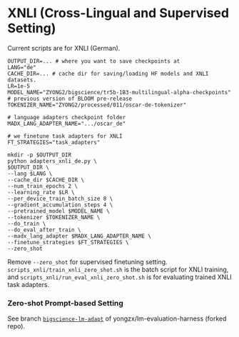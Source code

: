 # XNLI (Cross-Lingual and Supervised Setting)

Current scripts are for XNLI (German). 

```
OUTPUT_DIR=... # where you want to save checkpoints at
LANG="de"
CACHE_DIR=... # cache dir for saving/loading HF models and XNLI datasets.
LR=1e-5
MODEL_NAME="ZYONG2/bigscience/tr5b-1B3-multilingual-alpha-checkpoints" # previous version of BLOOM pre-release
TOKENIZER_NAME="ZYONG2/processed/011/oscar-de-tokenizer"

# language adapters checkpoint folder
MADX_LANG_ADAPTER_NAME=".../oscar_de"

# we finetune task adapters for XNLI
FT_STRATEGIES="task_adapters"

mkdir -p $OUTPUT_DIR
python adapters_xnli_de.py \
$OUTPUT_DIR \
--lang $LANG \
--cache_dir $CACHE_DIR \
--num_train_epochs 2 \
--learning_rate $LR \
--per_device_train_batch_size 8 \
--gradient_accumulation_steps 4 \
--pretrained_model $MODEL_NAME \
--tokenizer $TOKENIZER_NAME \
--do_train \
--do_eval_after_train \
--madx_lang_adapter $MADX_LANG_ADAPTER_NAME \
--finetune_strategies $FT_STRATEGIES \
--zero_shot
```

Remove `--zero_shot` for supervised finetuning setting. `scripts_xnli/train_xnli_zero_shot.sh` is the batch script for XNLI training, and `scripts_xnli/run_eval_xnli_zero_shot.sh` is for evaluating trained XNLI task adapters.

### Zero-shot Prompt-based Setting

See branch [`bigscience-lm-adapt`](https://github.com/yongzx/lm-evaluation-harness/tree/bigscience-lm-adapt) of yongzx/lm-evaluation-harness (forked repo).